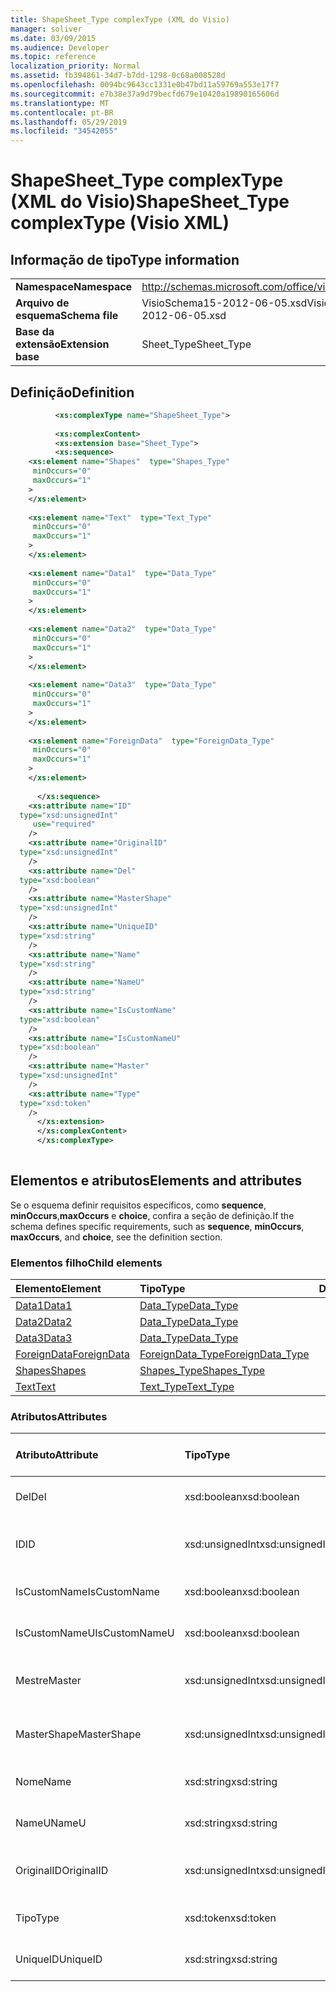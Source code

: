 ```yaml
---
title: ShapeSheet_Type complexType (XML do Visio)
manager: soliver
ms.date: 03/09/2015
ms.audience: Developer
ms.topic: reference
localization_priority: Normal
ms.assetid: fb394861-34d7-b7dd-1298-0c68a008528d
ms.openlocfilehash: 0094bc9643cc1331e0b47bd11a59769a553e17f7
ms.sourcegitcommit: e7b38e37a9d79becfd679e10420a19890165606d
ms.translationtype: MT
ms.contentlocale: pt-BR
ms.lasthandoff: 05/29/2019
ms.locfileid: "34542055"
---
```

# <a name="shapesheettype-complextype-visio-xml"></a><span data-ttu-id="aab04-102">ShapeSheet_Type complexType (XML do Visio)</span><span class="sxs-lookup"><span data-stu-id="aab04-102">ShapeSheet_Type complexType (Visio XML)</span></span>

## <a name="type-information"></a><span data-ttu-id="aab04-103">Informação de tipo</span><span class="sxs-lookup"><span data-stu-id="aab04-103">Type information</span></span>

|||
|:-----|:-----|
|<span data-ttu-id="aab04-104">**Namespace**</span><span class="sxs-lookup"><span data-stu-id="aab04-104">**Namespace**</span></span> <br/> |http://schemas.microsoft.com/office/visio/2011/1/core  <br/> |
|<span data-ttu-id="aab04-105">**Arquivo de esquema**</span><span class="sxs-lookup"><span data-stu-id="aab04-105">**Schema file**</span></span> <br/> |<span data-ttu-id="aab04-106">VisioSchema15-2012-06-05.xsd</span><span class="sxs-lookup"><span data-stu-id="aab04-106">VisioSchema15-2012-06-05.xsd</span></span>  <br/> |
|<span data-ttu-id="aab04-107">**Base da extensão**</span><span class="sxs-lookup"><span data-stu-id="aab04-107">**Extension base**</span></span> <br/> |<span data-ttu-id="aab04-108">Sheet_Type</span><span class="sxs-lookup"><span data-stu-id="aab04-108">Sheet_Type</span></span>  <br/> |
   
## <a name="definition"></a><span data-ttu-id="aab04-109">Definição</span><span class="sxs-lookup"><span data-stu-id="aab04-109">Definition</span></span>

```XML
          <xs:complexType name="ShapeSheet_Type">
          
          <xs:complexContent>
          <xs:extension base="Sheet_Type">
          <xs:sequence>
    <xs:element name="Shapes"  type="Shapes_Type"
     minOccurs="0"
     maxOccurs="1"
    >
    </xs:element>
    
    <xs:element name="Text"  type="Text_Type"
     minOccurs="0"
     maxOccurs="1"
    >
    </xs:element>
    
    <xs:element name="Data1"  type="Data_Type"
     minOccurs="0"
     maxOccurs="1"
    >
    </xs:element>
    
    <xs:element name="Data2"  type="Data_Type"
     minOccurs="0"
     maxOccurs="1"
    >
    </xs:element>
    
    <xs:element name="Data3"  type="Data_Type"
     minOccurs="0"
     maxOccurs="1"
    >
    </xs:element>
    
    <xs:element name="ForeignData"  type="ForeignData_Type"
     minOccurs="0"
     maxOccurs="1"
    >
    </xs:element>
    
      </xs:sequence>
    <xs:attribute name="ID"
  type="xsd:unsignedInt"
     use="required"
    />
    <xs:attribute name="OriginalID"
  type="xsd:unsignedInt"
    />
    <xs:attribute name="Del"
  type="xsd:boolean"
    />
    <xs:attribute name="MasterShape"
  type="xsd:unsignedInt"
    />
    <xs:attribute name="UniqueID"
  type="xsd:string"
    />
    <xs:attribute name="Name"
  type="xsd:string"
    />
    <xs:attribute name="NameU"
  type="xsd:string"
    />
    <xs:attribute name="IsCustomName"
  type="xsd:boolean"
    />
    <xs:attribute name="IsCustomNameU"
  type="xsd:boolean"
    />
    <xs:attribute name="Master"
  type="xsd:unsignedInt"
    />
    <xs:attribute name="Type"
  type="xsd:token"
    />
      </xs:extension>
      </xs:complexContent>
      </xs:complexType>
      
```

## <a name="elements-and-attributes"></a><span data-ttu-id="aab04-110">Elementos e atributos</span><span class="sxs-lookup"><span data-stu-id="aab04-110">Elements and attributes</span></span>

<span data-ttu-id="aab04-111">Se o esquema definir requisitos específicos, como **sequence**, **minOccurs**,**maxOccurs** e **choice**, confira a seção de definição.</span><span class="sxs-lookup"><span data-stu-id="aab04-111">If the schema defines specific requirements, such as **sequence**, **minOccurs**, **maxOccurs**, and **choice**, see the definition section.</span></span> 
  
### <a name="child-elements"></a><span data-ttu-id="aab04-112">Elementos filho</span><span class="sxs-lookup"><span data-stu-id="aab04-112">Child elements</span></span>

|<span data-ttu-id="aab04-113">**Elemento**</span><span class="sxs-lookup"><span data-stu-id="aab04-113">**Element**</span></span>|<span data-ttu-id="aab04-114">**Tipo**</span><span class="sxs-lookup"><span data-stu-id="aab04-114">**Type**</span></span>|<span data-ttu-id="aab04-115">**Descrição**</span><span class="sxs-lookup"><span data-stu-id="aab04-115">**Description**</span></span>|
|:-----|:-----|:-----|
|[<span data-ttu-id="aab04-116">Data1</span><span class="sxs-lookup"><span data-stu-id="aab04-116">Data1</span></span>](data1-element-shapesheet_type-complextypevisio-xml.md) <br/> |[<span data-ttu-id="aab04-117">Data_Type</span><span class="sxs-lookup"><span data-stu-id="aab04-117">Data_Type</span></span>](data_type-complextypevisio-xml.md) <br/> ||
|[<span data-ttu-id="aab04-118">Data2</span><span class="sxs-lookup"><span data-stu-id="aab04-118">Data2</span></span>](data2-element-shapesheet_type-complextypevisio-xml.md) <br/> |[<span data-ttu-id="aab04-119">Data_Type</span><span class="sxs-lookup"><span data-stu-id="aab04-119">Data_Type</span></span>](data_type-complextypevisio-xml.md) <br/> ||
|[<span data-ttu-id="aab04-120">Data3</span><span class="sxs-lookup"><span data-stu-id="aab04-120">Data3</span></span>](data3-element-shapesheet_type-complextypevisio-xml.md) <br/> |[<span data-ttu-id="aab04-121">Data_Type</span><span class="sxs-lookup"><span data-stu-id="aab04-121">Data_Type</span></span>](data_type-complextypevisio-xml.md) <br/> ||
|[<span data-ttu-id="aab04-122">ForeignData</span><span class="sxs-lookup"><span data-stu-id="aab04-122">ForeignData</span></span>](foreigndata-element-shapesheet_type-complextypevisio-xml.md) <br/> |[<span data-ttu-id="aab04-123">ForeignData_Type</span><span class="sxs-lookup"><span data-stu-id="aab04-123">ForeignData_Type</span></span>](foreigndata_type-complextypevisio-xml.md) <br/> ||
|[<span data-ttu-id="aab04-124">Shapes</span><span class="sxs-lookup"><span data-stu-id="aab04-124">Shapes</span></span>](shapes-element-shapesheet_type-complextypevisio-xml.md) <br/> |[<span data-ttu-id="aab04-125">Shapes_Type</span><span class="sxs-lookup"><span data-stu-id="aab04-125">Shapes_Type</span></span>](shapes_type-complextypevisio-xml.md) <br/> ||
|[<span data-ttu-id="aab04-126">Text</span><span class="sxs-lookup"><span data-stu-id="aab04-126">Text</span></span>](text-element-shapesheet_type-complextypevisio-xml.md) <br/> |[<span data-ttu-id="aab04-127">Text_Type</span><span class="sxs-lookup"><span data-stu-id="aab04-127">Text_Type</span></span>](text_type-complextypevisio-xml.md) <br/> ||
   
### <a name="attributes"></a><span data-ttu-id="aab04-128">Atributos</span><span class="sxs-lookup"><span data-stu-id="aab04-128">Attributes</span></span>

|<span data-ttu-id="aab04-129">**Atributo**</span><span class="sxs-lookup"><span data-stu-id="aab04-129">**Attribute**</span></span>|<span data-ttu-id="aab04-130">**Tipo**</span><span class="sxs-lookup"><span data-stu-id="aab04-130">**Type**</span></span>|<span data-ttu-id="aab04-131">**Obrigatório**</span><span class="sxs-lookup"><span data-stu-id="aab04-131">**Required**</span></span>|<span data-ttu-id="aab04-132">**Descrição**</span><span class="sxs-lookup"><span data-stu-id="aab04-132">**Description**</span></span>|<span data-ttu-id="aab04-133">**Valores possíveis**</span><span class="sxs-lookup"><span data-stu-id="aab04-133">**Possible values**</span></span>|
|:-----|:-----|:-----|:-----|:-----|
|<span data-ttu-id="aab04-134">Del</span><span class="sxs-lookup"><span data-stu-id="aab04-134">Del</span></span>  <br/> |<span data-ttu-id="aab04-135">xsd:boolean</span><span class="sxs-lookup"><span data-stu-id="aab04-135">xsd:boolean</span></span>  <br/> |<span data-ttu-id="aab04-136">opcional</span><span class="sxs-lookup"><span data-stu-id="aab04-136">optional</span></span>  <br/> ||<span data-ttu-id="aab04-137">Valores do tipo xsd:boolean.</span><span class="sxs-lookup"><span data-stu-id="aab04-137">Values of the xsd:boolean type.</span></span>  <br/> |
|<span data-ttu-id="aab04-138">ID</span><span class="sxs-lookup"><span data-stu-id="aab04-138">ID</span></span>  <br/> |<span data-ttu-id="aab04-139">xsd:unsignedInt</span><span class="sxs-lookup"><span data-stu-id="aab04-139">xsd:unsignedInt</span></span>  <br/> |<span data-ttu-id="aab04-140">obrigatório</span><span class="sxs-lookup"><span data-stu-id="aab04-140">required</span></span>  <br/> ||<span data-ttu-id="aab04-141">Valores do tipo xsd:unsignedInt.</span><span class="sxs-lookup"><span data-stu-id="aab04-141">Values of the xsd:unsignedInt type.</span></span>  <br/> |
|<span data-ttu-id="aab04-142">IsCustomName</span><span class="sxs-lookup"><span data-stu-id="aab04-142">IsCustomName</span></span>  <br/> |<span data-ttu-id="aab04-143">xsd:boolean</span><span class="sxs-lookup"><span data-stu-id="aab04-143">xsd:boolean</span></span>  <br/> |<span data-ttu-id="aab04-144">opcional</span><span class="sxs-lookup"><span data-stu-id="aab04-144">optional</span></span>  <br/> ||<span data-ttu-id="aab04-145">Valores do tipo xsd:boolean.</span><span class="sxs-lookup"><span data-stu-id="aab04-145">Values of the xsd:boolean type.</span></span>  <br/> |
|<span data-ttu-id="aab04-146">IsCustomNameU</span><span class="sxs-lookup"><span data-stu-id="aab04-146">IsCustomNameU</span></span>  <br/> |<span data-ttu-id="aab04-147">xsd:boolean</span><span class="sxs-lookup"><span data-stu-id="aab04-147">xsd:boolean</span></span>  <br/> |<span data-ttu-id="aab04-148">opcional</span><span class="sxs-lookup"><span data-stu-id="aab04-148">optional</span></span>  <br/> ||<span data-ttu-id="aab04-149">Valores do tipo xsd:boolean.</span><span class="sxs-lookup"><span data-stu-id="aab04-149">Values of the xsd:boolean type.</span></span>  <br/> |
|<span data-ttu-id="aab04-150">Mestre</span><span class="sxs-lookup"><span data-stu-id="aab04-150">Master</span></span>  <br/> |<span data-ttu-id="aab04-151">xsd:unsignedInt</span><span class="sxs-lookup"><span data-stu-id="aab04-151">xsd:unsignedInt</span></span>  <br/> |<span data-ttu-id="aab04-152">opcional</span><span class="sxs-lookup"><span data-stu-id="aab04-152">optional</span></span>  <br/> ||<span data-ttu-id="aab04-153">Valores do tipo xsd:unsignedInt.</span><span class="sxs-lookup"><span data-stu-id="aab04-153">Values of the xsd:unsignedInt type.</span></span>  <br/> |
|<span data-ttu-id="aab04-154">MasterShape</span><span class="sxs-lookup"><span data-stu-id="aab04-154">MasterShape</span></span>  <br/> |<span data-ttu-id="aab04-155">xsd:unsignedInt</span><span class="sxs-lookup"><span data-stu-id="aab04-155">xsd:unsignedInt</span></span>  <br/> |<span data-ttu-id="aab04-156">opcional</span><span class="sxs-lookup"><span data-stu-id="aab04-156">optional</span></span>  <br/> ||<span data-ttu-id="aab04-157">Valores do tipo xsd:unsignedInt.</span><span class="sxs-lookup"><span data-stu-id="aab04-157">Values of the xsd:unsignedInt type.</span></span>  <br/> |
|<span data-ttu-id="aab04-158">Nome</span><span class="sxs-lookup"><span data-stu-id="aab04-158">Name</span></span>  <br/> |<span data-ttu-id="aab04-159">xsd:string</span><span class="sxs-lookup"><span data-stu-id="aab04-159">xsd:string</span></span>  <br/> |<span data-ttu-id="aab04-160">opcional</span><span class="sxs-lookup"><span data-stu-id="aab04-160">optional</span></span>  <br/> ||<span data-ttu-id="aab04-161">Valores do tipo xsd:string.</span><span class="sxs-lookup"><span data-stu-id="aab04-161">Values of the xsd:string type.</span></span>  <br/> |
|<span data-ttu-id="aab04-162">NameU</span><span class="sxs-lookup"><span data-stu-id="aab04-162">NameU</span></span>  <br/> |<span data-ttu-id="aab04-163">xsd:string</span><span class="sxs-lookup"><span data-stu-id="aab04-163">xsd:string</span></span>  <br/> |<span data-ttu-id="aab04-164">opcional</span><span class="sxs-lookup"><span data-stu-id="aab04-164">optional</span></span>  <br/> ||<span data-ttu-id="aab04-165">Valores do tipo xsd:string.</span><span class="sxs-lookup"><span data-stu-id="aab04-165">Values of the xsd:string type.</span></span>  <br/> |
|<span data-ttu-id="aab04-166">OriginalID</span><span class="sxs-lookup"><span data-stu-id="aab04-166">OriginalID</span></span>  <br/> |<span data-ttu-id="aab04-167">xsd:unsignedInt</span><span class="sxs-lookup"><span data-stu-id="aab04-167">xsd:unsignedInt</span></span>  <br/> |<span data-ttu-id="aab04-168">opcional</span><span class="sxs-lookup"><span data-stu-id="aab04-168">optional</span></span>  <br/> ||<span data-ttu-id="aab04-169">Valores do tipo xsd:unsignedInt.</span><span class="sxs-lookup"><span data-stu-id="aab04-169">Values of the xsd:unsignedInt type.</span></span>  <br/> |
|<span data-ttu-id="aab04-170">Tipo</span><span class="sxs-lookup"><span data-stu-id="aab04-170">Type</span></span>  <br/> |<span data-ttu-id="aab04-171">xsd:token</span><span class="sxs-lookup"><span data-stu-id="aab04-171">xsd:token</span></span>  <br/> |<span data-ttu-id="aab04-172">opcional</span><span class="sxs-lookup"><span data-stu-id="aab04-172">optional</span></span>  <br/> ||<span data-ttu-id="aab04-173">Valores do tipo xsd:token.</span><span class="sxs-lookup"><span data-stu-id="aab04-173">Values of the xsd:token type.</span></span>  <br/> |
|<span data-ttu-id="aab04-174">UniqueID</span><span class="sxs-lookup"><span data-stu-id="aab04-174">UniqueID</span></span>  <br/> |<span data-ttu-id="aab04-175">xsd:string</span><span class="sxs-lookup"><span data-stu-id="aab04-175">xsd:string</span></span>  <br/> |<span data-ttu-id="aab04-176">opcional</span><span class="sxs-lookup"><span data-stu-id="aab04-176">optional</span></span>  <br/> ||<span data-ttu-id="aab04-177">Valores do tipo xsd:string.</span><span class="sxs-lookup"><span data-stu-id="aab04-177">Values of the xsd:string type.</span></span>  <br/> |
   

